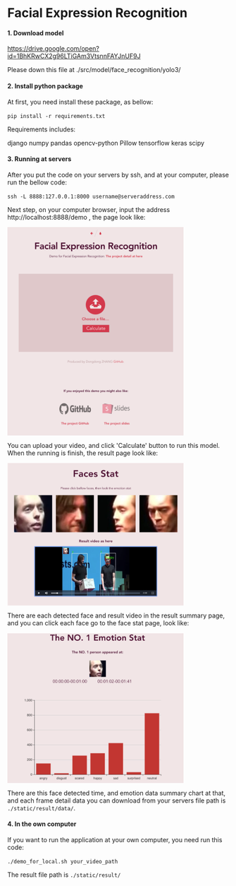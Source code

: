 # Facial Expression Recognition

#### 1. Download model

https://drive.google.com/open?id=1BhKRwCX2g96LTiGAm3VtsnnFAYJnUF9J

Please down this file at ./src/model/face_recognition/yolo3/

#### 2. Install python package

At first, you need install these package, as bellow:

 `pip install -r requirements.txt `

Requirements includes:

django
numpy
pandas
opencv-python
Pillow
tensorflow
keras
scipy

#### 3. Running at servers

After you put the code on your servers by ssh, and at your computer, please run the bellow code:

`ssh -L 8888:127.0.0.1:8000 username@serveraddress.com`

Next step, on your computer browser, input the address
http://localhost:8888/demo , the page look like:

<img src="./readme_img/upload_page.png" width="400" hegiht="600" align=center />

You can upload your video, and click 'Calculate' button to run this model. When the running is finish, the result page look like:

<img src="./readme_img/result_sum_page.png" width="400" hegiht="600" align=center />

There are each detected face and result video in the result summary page, and you can click each face go to the face stat page, look like:

<img src="./readme_img/face_stat_page.png" width="400" hegiht="600" align=center />

There are this face detected time, and emotion data summary chart at that, and each frame detail data you can download from your servers file path is `./static/result/data/`. 

#### 4. In the own computer

If you want to run the application at your own computer, you need run this code:

`./demo_for_local.sh your_video_path`

The result file path is `./static/result/`

